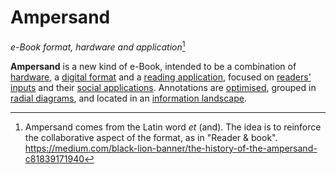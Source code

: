 # Ampersand
*e-Book format, hardware and application*[^1]


**Ampersand** is a new kind of e-Book, intended to be a combination of [hardware](HARDWARE/_hardware.md), a [digital format](oaf.md) and a [reading application](app.md), focused on [readers' inputs](notes.md) and their [social applications](social.md). Annotations are [optimised](ai.md), grouped in [radial diagrams](mesh.md), and located in an [information landscape](landscape.md).


[^1]: Ampersand comes from the Latin word *et* (and). The idea is to reinforce the collaborative aspect of the format, as in "Reader & book". 
https://medium.com/black-lion-banner/the-history-of-the-ampersand-c81839171940
